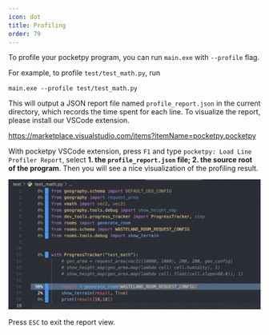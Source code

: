 ```yaml
---
icon: dot
title: Profiling
order: 79
---
```


To profile your pocketpy program, you can run `main.exe` with `--profile` flag.

For example, to profile `test/test_math.py`, run

```
main.exe --profile test/test_math.py
```

This will output a JSON report file named `profile_report.json` in the current directory,
which records the time spent for each line. To visualize the report, please install our VSCode extension.

https://marketplace.visualstudio.com/items?itemName=pocketpy.pocketpy

With pocketpy VSCode extension, press `F1` and type `pocketpy: Load Line Profiler Report`,
select **1. the `profile_report.json` file; 2. the source root of the program**. Then you will see a nice visualization of the profiling result.

![profiler_report](../static/profiler_demo.png)

Press `ESC` to exit the report view.
